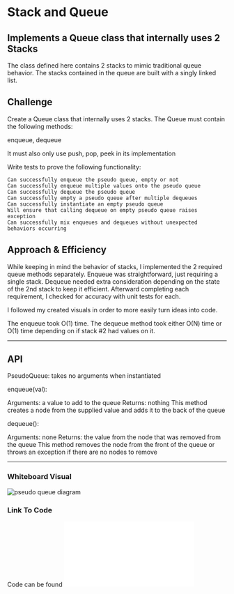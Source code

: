 # Stack and Queue

## Implements a Queue class that internally uses 2 Stacks

The class defined here contains 2 stacks to mimic traditional queue behavior. The stacks contained in the queue are built with a singly linked list.

## Challenge

Create a Queue class that internally uses 2 stacks. The Queue must contain the following methods:

enqueue, dequeue

It must also only use push, pop, peek in its implementation

Write tests to prove the following functionality:

    Can successfully enqueue the pseudo queue, empty or not
    Can successfully enqueue multiple values onto the pseudo queue
    Can successfully dequeue the pseudo queue
    Can successfully empty a pseudo queue after multiple dequeues
    Can successfully instantiate an empty pseudo queue
    Will ensure that calling dequeue on empty pseudo queue raises exception
    Can successfully mix enqueues and dequeues without unexpected behaviors occurring

## Approach & Efficiency
<!-- What approach did you take? Why? What is the Big O space/time for this approach? -->
While keeping in mind the behavior of stacks, I implemented the 2 required queue methods separately. Enqueue was straightforward, just requiring a single stack. Dequeue needed extra consideration depending on the state of the 2nd stack to keep it efficient. Afterward completing each requirement, I checked for accuracy with unit tests for each.

I followed my created visuals in order to more easily turn ideas into code.

The enqueue took O(1) time. The dequeue method took either O(N) time or O(1) time depending on if stack #2 had values on it.

-----

## API
<!-- Description of each method publicly available to your Linked List -->
PseudoQueue: takes no arguments when instantiated

  enqueue(val):

  Arguments: a value to add to the queue
  Returns: nothing
  This method creates a node from the supplied value and adds it to the back of the queue

  dequeue():

  Arguments: none
  Returns: the value from the node that was removed from the queue
  This method removes the node from the front of the queue or throws an exception if there are no nodes to remove

-----

### Whiteboard Visual

![pseudo queue diagram](./psuedoQueue.png)

### Link To Code

Code can be found ![here](./pseudoQueue.js)
